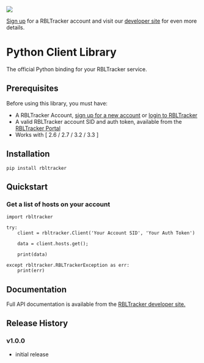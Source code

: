 <a href="https://rbltracker.com" target="_blank"><img src="https://rbltracker.com/portal/static/3.4/images/rbl_logo_front.png"/></a>

[Sign up][rbltracker sign up] for a RBLTracker account and visit our [developer site][rbltracker dev site] for even more details.

# Python Client Library

The official Python binding for your RBLTracker service.

## Prerequisites

Before using this library, you must have:

* A RBLTracker Account, [sign up for a new account][rbltracker sign up] or [login to RBLTracker](https://rbltracker.com/portal/login/)
* A valid RBLTracker account SID and auth token, available from the [RBLTracker Portal](https://rbltracker.com/portal/login/)
* Works with [ 2.6 / 2.7 / 3.2 / 3.3 ]

## Installation

```
pip install rbltracker
```

## Quickstart

### Get a list of hosts on your account

    import rbltracker

    try:
        client = rbltracker.Client('Your Account SID', 'Your Auth Token')

        data = client.hosts.get();

        print(data)

    except rbltracker.RBLTrackerException as err:
        print(err)

## Documentation

Full API documentation is available from the [RBLTracker developer site.][rbltracker dev site]

## Release History

### v1.0.0
* initial release

[rbltracker sign up]:   https://rbltracker.com/portal/signup/
[rbltracker dev site]:  https://rbltracker.com/docs/api/
